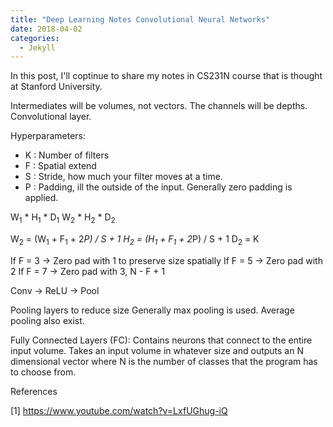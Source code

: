 ```yaml
---
title: "Deep Learning Notes Convolutional Neural Networks"
date: 2018-04-02
categories: 
  - Jekyll
---
```


In this post, I'll coptinue to share my notes in CS231N course that is thought at Stanford University. 

Intermediates will be volumes, not vectors. The channels will be depths. Convolutional layer. 

Hyperparameters:
- K : Number of filters
- F : Spatial extend 
- S : Stride, how much your filter moves at a time. 
- P : Padding, ill the outside of the input. Generally zero padding is applied.

W<sub>1</sub> * H<sub>1</sub> * D<sub>1</sub>
W<sub>2</sub> * H<sub>2</sub> * D<sub>2</sub>

W<sub>2</sub> = (W<sub>1</sub> + F<sub>1</sub> + 2*P) / S + 1
H<sub>2</sub> = (H<sub>1</sub> + F<sub>1</sub> + 2*P) / S + 1
D<sub>2</sub> = K

If F = 3 -> Zero pad with 1 to preserve size spatially
If F = 5 -> Zero pad with 2
If F = 7 -> Zero pad with 3, N - F + 1

Conv -> ReLU -> Pool

Pooling layers to reduce size
Generally max pooling is used. Average pooling also exist. 

Fully Connected Layers (FC): Contains neurons that connect to the entire input volume. Takes an input volume in whatever size and outputs an N dimensional vector where N is the number of classes that the program has to choose from. 


References 

[1] https://www.youtube.com/watch?v=LxfUGhug-iQ